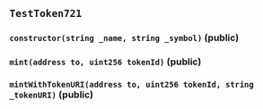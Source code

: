 ## `TestToken721`






### `constructor(string _name, string _symbol)` (public)





### `mint(address to, uint256 tokenId)` (public)





### `mintWithTokenURI(address to, uint256 tokenId, string _tokenURI)` (public)






